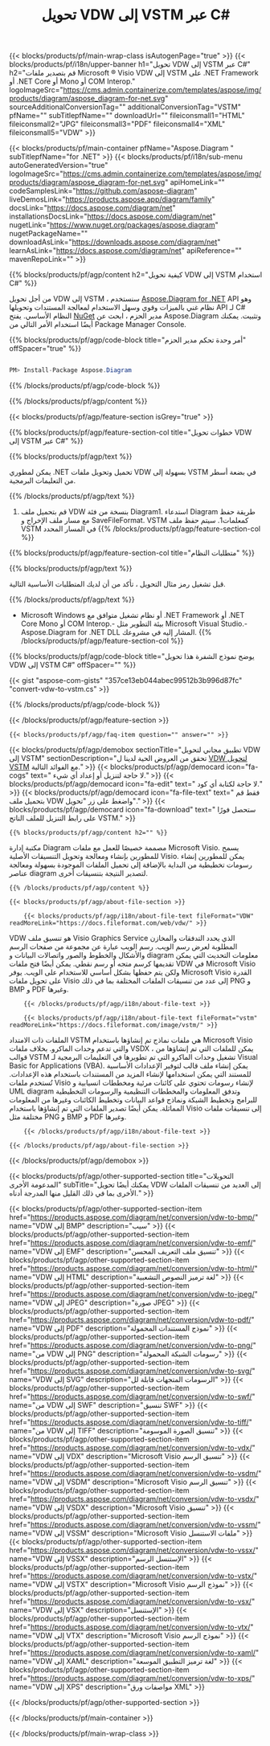 ﻿---
title: تحويل VDW إلى VSTM عبر C# 
weight: 820
url: /ar/net/conversion/vdw-to-vstm/ 
description: نموذج رمز لتحويل VDW إلى VSTM C#. استخدم API رمز المثال لملفات VDW المجمعة VSTM للتحويل داخل VB .NET أو Asp .NET أو أي تطبيق قائم على .NET.
---
{{< blocks/products/pf/main-wrap-class isAutogenPage="true" >}}
{{< blocks/products/pf/i18n/upper-banner h1="تحويل VDW إلى VSTM عبر C#" h2="قم بتصدير ملفات Microsoft ® Visio VDW إلى VSTM على .NET Framework أو .NET Core أو Mono أو COM Interop." logoImageSrc="https://cms.admin.containerize.com/templates/aspose/img/products/diagram/aspose_diagram-for-net.svg" sourceAdditionalConversionTag="" additionalConversionTag="VSTM" pfName="" subTitlepfName="" downloadUrl="" fileiconsmall1="HTML" fileiconsmall2="JPG" fileiconsmall3="PDF" fileiconsmall4="XML" fileiconsmall5="VDW" >}}

{{< blocks/products/pf/main-container pfName="Aspose.Diagram " subTitlepfName="for .NET" >}}
{{< blocks/products/pf/i18n/sub-menu autoGeneratedVersion="true" logoImageSrc="https://cms.admin.containerize.com/templates/aspose/img/products/diagram/aspose_diagram-for-net.svg" apiHomeLink="" codeSamplesLink="https://github.com/aspose-diagram" liveDemosLink="https://products.aspose.app/diagram/family" docsLink="https://docs.aspose.com/diagram/net" installationsDocsLink="https://docs.aspose.com/diagram/net" nugetLink="https://www.nuget.org/packages/aspose.diagram" nugetPackageName="" downloadAsLink="https://downloads.aspose.com/diagram/net" learnAsLink="https://docs.aspose.com/diagram/net" apiReference="" mavenRepoLink="" >}}

{{% blocks/products/pf/agp/content h2="كيفية تحويل VDW إلى VSTM استخدام C#" %}}

 من أجل تحويل VDW إلى VSTM ، سنستخدم
 [Aspose.Diagram for .NET](https://products.aspose.com/diagram/net) 
 API وهو نظام غني بالميزات وقوي وسهل الاستخدام لمعالجة المستندات وتحويلها API لـ C# النظام الأساسي. يفتح
 [NuGet](https://www.nuget.org/packages/aspose.diagram) 
 مدير الحزم ، ابحث عن
 Aspose.Diagram 
 وتثبيت. يمكنك أيضًا استخدام الأمر التالي من Package Manager Console.

{{% blocks/products/pf/agp/code-block title="أمر وحدة تحكم مدير الحزم" offSpacer="true" %}}

```cs

PM> Install-Package Aspose.Diagram


```

{{% /blocks/products/pf/agp/code-block %}}

{{% /blocks/products/pf/agp/content %}}

{{< blocks/products/pf/agp/feature-section isGrey="true" >}}

{{% blocks/products/pf/agp/feature-section-col title="خطوات تحويل VDW إلى VSTM عبر C#" %}}

{{% blocks/products/pf/agp/text %}}

 يمكن لمطوري .NET تحميل وتحويل ملفات VDW بسهولة إلى VSTM في بضعة أسطر من التعليمات البرمجية.

{{% /blocks/products/pf/agp/text %}}

1. قم بتحميل ملف VDW بنسخة من فئة Diagram1. استدعاء Diagram طريقة حفظ مع مسار ملف الإخراج و SaveFileFormat. VSTM كمعلمات1. سيتم حفظ ملف VSTM في المسار المحدد
{{% /blocks/products/pf/agp/feature-section-col %}}

{{% blocks/products/pf/agp/feature-section-col title="متطلبات النظام" %}}

{{% blocks/products/pf/agp/text %}}

 قبل تشغيل رمز مثال التحويل ، تأكد من أن لديك المتطلبات الأساسية التالية.

{{% /blocks/products/pf/agp/text %}}

- Microsoft Windows أو نظام تشغيل متوافق مع .NET Framework أو .NET Core Mono أو COM Interop.- بيئة التطوير مثل Microsoft Visual Studio.- Aspose.Diagram for .NET DLL المشار إليه في مشروعك.
{{% /blocks/products/pf/agp/feature-section-col %}}

{{% blocks/products/pf/agp/code-block title="يوضح نموذج الشفرة هذا تحويل VDW إلى VSTM C#" offSpacer="" %}}

{{< gist "aspose-com-gists" "357ce13eb044abec99512b3b996d87fc" "convert-vdw-to-vstm.cs" >}}

{{% /blocks/products/pf/agp/code-block %}}

{{< /blocks/products/pf/agp/feature-section >}}

    {{< blocks/products/pf/agp/faq-item question="" answer="" >}}
 

<!-- aboutfile Starts -->

{{< blocks/products/pf/agp/demobox sectionTitle="تطبيق مجاني لتحويل VDW إلى VSTM" sectionDescription="تحقق من العروض الحية لدينا ل [VDW لتحويل VSTM](https://products.aspose.app/diagram/conversion/vdw-to-vstm) مع الفوائد التالية." >}}
        {{< blocks/products/pf/agp/democard icon="fa-cogs" text=" لا حاجة لتنزيل أو إعداد أي شيء." >}}
        {{< blocks/products/pf/agp/democard icon="fa-edit" text=" لا حاجة لكتابة أي كود." >}}
        {{< blocks/products/pf/agp/democard icon="fa-file-text" text=" فقط قم بتحميل ملف VDW واضغط على زر \"تحويل\"." >}}
        {{< blocks/products/pf/agp/democard icon="fa-download" text=" ستحصل فورًا على رابط التنزيل للملف الناتج VSTM." >}}

    {{% blocks/products/pf/agp/content h2="" %}}

 مكتبة إدارة Diagram مصممة خصيصًا للعمل مع ملفات Microsoft Visio. يسمح للمطورين بإنشاء ومعالجة وتحويل التنسيقات الأصلية Visio. يمكن للمطورين إنشاء رسومات تخطيطية من البداية بالإضافة إلى تحميل الملفات الموجودة بسهولة ومعالجة عناصر diagram لتصدير النتيجة بتنسيقات أخرى.



    {{% /blocks/products/pf/agp/content %}}

    {{< blocks/products/pf/agp/about-file-section >}}

        {{< blocks/products/pf/agp/i18n/about-file-text fileFormat="VDW" readMoreLink="https://docs.fileformat.com/web/vdw/" >}}
VDW هو تنسيق ملف Visio Graphics Service الذي يحدد التدفقات والمخازن المطلوبة لعرض رسم الويب. رسم الويب عبارة عن مجموعة من صفحات الرسم والأشكال والخطوط والصور واتصالات البيانات و diagram معلومات التحديث التي يمكن تقديمها كرسم متجه أو رسم نقطي. يمكن أيضًا فتح ملفات VDW في Microsoft Visio ولكن يتم حفظها بشكل أساسي للاستخدام على الويب. يوفر Microsoft Visio القدرة على تحويل ملفات Visio إلى عدد من تنسيقات الملفات المختلفة بما في ذلك PNG و BMP و PDF وغيرها.

        {{< /blocks/products/pf/agp/i18n/about-file-text >}}

        {{< blocks/products/pf/agp/i18n/about-file-text fileFormat="vstm" readMoreLink="https://docs.fileformat.com/image/vstm/" >}}
الملفات ذات الامتداد VSTM هي ملفات نماذج تم إنشاؤها باستخدام Microsoft Visio والتي تدعم وحدات الماكرو. بخلاف ملفات VSDX ، يمكن للملفات التي تم إنشاؤها من قوالب VSTM تشغيل وحدات الماكرو التي تم تطويرها في التعليمات البرمجية لـ Visual Basic for Applications (VBA). يمكن إنشاء ملف قالب لتوفير الإعدادات الأساسية للمستند التي يمكن استخدامها لإنشاء المزيد من المستندات باستخدام هذه الإعدادات. تُستخدم ملفات Visio لإنشاء رسومات تحتوي على كائنات مرئية ومخططات انسيابية و UML diagram وتدفق المعلومات والمخططات التنظيمية والرسومات التخطيطية للبرامج وتخطيط الشبكة ونماذج قواعد البيانات وتخطيط الكائنات وغيرها من المعلومات المماثلة. يمكن أيضًا تصدير الملفات التي تم إنشاؤها باستخدام Visio إلى تنسيقات ملفات مختلفة مثل PNG و BMP و PDF وغيرها.

        {{< /blocks/products/pf/agp/i18n/about-file-text >}}

    {{< /blocks/products/pf/agp/about-file-section >}}

{{< /blocks/products/pf/agp/demobox >}}

<!-- aboutfile Ends -->

{{< blocks/products/pf/agp/other-supported-section title="التحويلات المدعومة الأخرى" subTitle="يمكنك أيضًا تحويل VDW إلى العديد من تنسيقات الملفات الأخرى بما في ذلك القليل منها المدرجة أدناه." >}}

{{< blocks/products/pf/agp/other-supported-section-item href="https://products.aspose.com/diagram/net/conversion/vdw-to-bmp/" name="VDW إلى BMP" description="سيب" >}}
{{< blocks/products/pf/agp/other-supported-section-item href="https://products.aspose.com/diagram/net/conversion/vdw-to-emf/" name="VDW إلى EMF" description="تنسيق ملف التعريف المحسن" >}}
{{< blocks/products/pf/agp/other-supported-section-item href="https://products.aspose.com/diagram/net/conversion/vdw-to-html/" name="VDW إلى HTML" description="لغة ترميز النصوص التشعبية" >}}
{{< blocks/products/pf/agp/other-supported-section-item href="https://products.aspose.com/diagram/net/conversion/vdw-to-jpeg/" name="VDW إلى JPEG" description="صورة JPEG" >}}
{{< blocks/products/pf/agp/other-supported-section-item href="https://products.aspose.com/diagram/net/conversion/vdw-to-pdf/" name="VDW إلى PDF" description="نموذج المستندات المحمولة" >}}
{{< blocks/products/pf/agp/other-supported-section-item href="https://products.aspose.com/diagram/net/conversion/vdw-to-png/" name="من VDW إلى PNG" description="رسومات الشبكة المحمولة" >}}
{{< blocks/products/pf/agp/other-supported-section-item href="https://products.aspose.com/diagram/net/conversion/vdw-to-svg/" name="VDW إلى SVG" description="الرسومات المتجهات قابلة لل" >}}
{{< blocks/products/pf/agp/other-supported-section-item href="https://products.aspose.com/diagram/net/conversion/vdw-to-swf/" name="من VDW إلى SWF" description="تنسيق SWF" >}}
{{< blocks/products/pf/agp/other-supported-section-item href="https://products.aspose.com/diagram/net/conversion/vdw-to-tiff/" name="من VDW إلى TIFF" description="تنسيق الصورة الموسومة" >}}
{{< blocks/products/pf/agp/other-supported-section-item href="https://products.aspose.com/diagram/net/conversion/vdw-to-vdx/" name="VDW إلى VDX" description="Microsoft Visio تنسيق الرسم" >}}
{{< blocks/products/pf/agp/other-supported-section-item href="https://products.aspose.com/diagram/net/conversion/vdw-to-vsdm/" name="VDW إلى VSDM" description="Microsoft Visio تنسيق الرسم" >}}
{{< blocks/products/pf/agp/other-supported-section-item href="https://products.aspose.com/diagram/net/conversion/vdw-to-vsdx/" name="VDW إلى VSDX" description="Microsoft Visio تنسيق" >}}
{{< blocks/products/pf/agp/other-supported-section-item href="https://products.aspose.com/diagram/net/conversion/vdw-to-vssm/" name="VDW إلى VSSM" description="Microsoft Visio ملفات الاستنسل" >}}
{{< blocks/products/pf/agp/other-supported-section-item href="https://products.aspose.com/diagram/net/conversion/vdw-to-vssx/" name="VDW إلى VSSX" description="الإستنسل الرسم" >}}
{{< blocks/products/pf/agp/other-supported-section-item href="https://products.aspose.com/diagram/net/conversion/vdw-to-vstx/" name="VDW إلى VSTX" description="Microsoft Visio نموذج الرسم" >}}
{{< blocks/products/pf/agp/other-supported-section-item href="https://products.aspose.com/diagram/net/conversion/vdw-to-vsx/" name="VDW إلى VSX" description="الإستنسل" >}}
{{< blocks/products/pf/agp/other-supported-section-item href="https://products.aspose.com/diagram/net/conversion/vdw-to-vtx/" name="VDW إلى VTX" description="Microsoft Visio نموذج الرسم" >}}
{{< blocks/products/pf/agp/other-supported-section-item href="https://products.aspose.com/diagram/net/conversion/vdw-to-xaml/" name="VDW إلى XAML" description="لغة ترميز التطبيق الموسعة" >}}
{{< blocks/products/pf/agp/other-supported-section-item href="https://products.aspose.com/diagram/net/conversion/vdw-to-xps/" name="VDW إلى XPS" description="مواصفات ورق XML" >}}

{{< /blocks/products/pf/agp/other-supported-section >}}

{{< /blocks/products/pf/main-container >}}
    
{{< /blocks/products/pf/main-wrap-class >}}